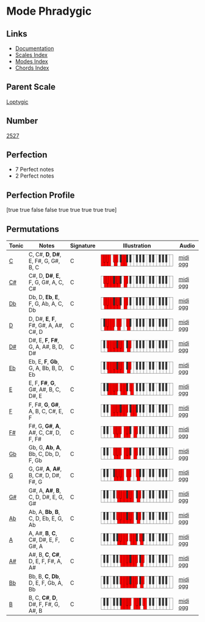 # Mode Phradygic

## Links

- [Documentation](index.md)
- [Scales Index](Scales.md)
- [Modes Index](Modes.md)
- [Chords Index](Chords.md)

## Parent Scale

[Loptygic](ScaleLoptygic.md)

## Number

[2527](https://ianring.com/musictheory/scales/2527)

## Perfection

- 7 Perfect notes
- 2 Perfect notes

## Perfection Profile

[true true false false true true true true true]

## Permutations

| Tonic | Notes | Signature | Illustration | Audio |
|-------|-------|-----------|--------------|-------|
| [C](ModeCNaturalPhradygic.md) | C, C#, **D**, **D#**, E, F#, G, G#, B, C | C | ![CNaturalPhradygic](ModeCNaturalPhradygic.png) | [midi](ModeCNaturalPhradygic.mid) [ogg](ModeCNaturalPhradygic.ogg) |
| [C#](ModeCSharpPhradygic.md) | C#, D, **D#**, **E**, F, G, G#, A, C, C# | C | ![CSharpPhradygic](ModeCSharpPhradygic.png) | [midi](ModeCSharpPhradygic.mid) [ogg](ModeCSharpPhradygic.ogg) |
| [Db](ModeDFlatPhradygic.md) | Db, D, **Eb**, **E**, F, G, Ab, A, C, Db | C | ![DFlatPhradygic](ModeDFlatPhradygic.png) | [midi](ModeDFlatPhradygic.mid) [ogg](ModeDFlatPhradygic.ogg) |
| [D](ModeDNaturalPhradygic.md) | D, D#, **E**, **F**, F#, G#, A, A#, C#, D | C | ![DNaturalPhradygic](ModeDNaturalPhradygic.png) | [midi](ModeDNaturalPhradygic.mid) [ogg](ModeDNaturalPhradygic.ogg) |
| [D#](ModeDSharpPhradygic.md) | D#, E, **F**, **F#**, G, A, A#, B, D, D# | C | ![DSharpPhradygic](ModeDSharpPhradygic.png) | [midi](ModeDSharpPhradygic.mid) [ogg](ModeDSharpPhradygic.ogg) |
| [Eb](ModeEFlatPhradygic.md) | Eb, E, **F**, **Gb**, G, A, Bb, B, D, Eb | C | ![EFlatPhradygic](ModeEFlatPhradygic.png) | [midi](ModeEFlatPhradygic.mid) [ogg](ModeEFlatPhradygic.ogg) |
| [E](ModeENaturalPhradygic.md) | E, F, **F#**, **G**, G#, A#, B, C, D#, E | C | ![ENaturalPhradygic](ModeENaturalPhradygic.png) | [midi](ModeENaturalPhradygic.mid) [ogg](ModeENaturalPhradygic.ogg) |
| [F](ModeFNaturalPhradygic.md) | F, F#, **G**, **G#**, A, B, C, C#, E, F | C | ![FNaturalPhradygic](ModeFNaturalPhradygic.png) | [midi](ModeFNaturalPhradygic.mid) [ogg](ModeFNaturalPhradygic.ogg) |
| [F#](ModeFSharpPhradygic.md) | F#, G, **G#**, **A**, A#, C, C#, D, F, F# | C | ![FSharpPhradygic](ModeFSharpPhradygic.png) | [midi](ModeFSharpPhradygic.mid) [ogg](ModeFSharpPhradygic.ogg) |
| [Gb](ModeGFlatPhradygic.md) | Gb, G, **Ab**, **A**, Bb, C, Db, D, F, Gb | C | ![GFlatPhradygic](ModeGFlatPhradygic.png) | [midi](ModeGFlatPhradygic.mid) [ogg](ModeGFlatPhradygic.ogg) |
| [G](ModeGNaturalPhradygic.md) | G, G#, **A**, **A#**, B, C#, D, D#, F#, G | C | ![GNaturalPhradygic](ModeGNaturalPhradygic.png) | [midi](ModeGNaturalPhradygic.mid) [ogg](ModeGNaturalPhradygic.ogg) |
| [G#](ModeGSharpPhradygic.md) | G#, A, **A#**, **B**, C, D, D#, E, G, G# | C | ![GSharpPhradygic](ModeGSharpPhradygic.png) | [midi](ModeGSharpPhradygic.mid) [ogg](ModeGSharpPhradygic.ogg) |
| [Ab](ModeAFlatPhradygic.md) | Ab, A, **Bb**, **B**, C, D, Eb, E, G, Ab | C | ![AFlatPhradygic](ModeAFlatPhradygic.png) | [midi](ModeAFlatPhradygic.mid) [ogg](ModeAFlatPhradygic.ogg) |
| [A](ModeANaturalPhradygic.md) | A, A#, **B**, **C**, C#, D#, E, F, G#, A | C | ![ANaturalPhradygic](ModeANaturalPhradygic.png) | [midi](ModeANaturalPhradygic.mid) [ogg](ModeANaturalPhradygic.ogg) |
| [A#](ModeASharpPhradygic.md) | A#, B, **C**, **C#**, D, E, F, F#, A, A# | C | ![ASharpPhradygic](ModeASharpPhradygic.png) | [midi](ModeASharpPhradygic.mid) [ogg](ModeASharpPhradygic.ogg) |
| [Bb](ModeBFlatPhradygic.md) | Bb, B, **C**, **Db**, D, E, F, Gb, A, Bb | C | ![BFlatPhradygic](ModeBFlatPhradygic.png) | [midi](ModeBFlatPhradygic.mid) [ogg](ModeBFlatPhradygic.ogg) |
| [B](ModeBNaturalPhradygic.md) | B, C, **C#**, **D**, D#, F, F#, G, A#, B | C | ![BNaturalPhradygic](ModeBNaturalPhradygic.png) | [midi](ModeBNaturalPhradygic.mid) [ogg](ModeBNaturalPhradygic.ogg) |
